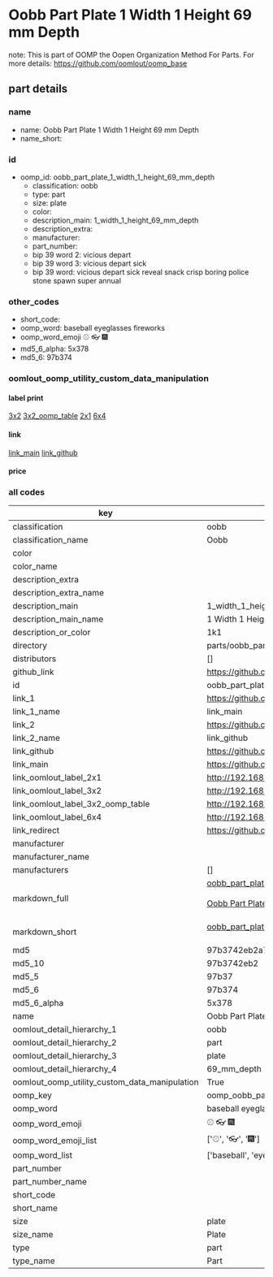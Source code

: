 # Oobb Part Plate 1 Width 1 Height 69 mm Depth  

note: This is part of OOMP the Oopen Organization Method For Parts. For more details: https://github.com/oomlout/oomp_base

##  part details
  







### name
* name: Oobb Part Plate 1 Width 1 Height 69 mm Depth
* name_short: 
### id
* oomp_id: oobb_part_plate_1_width_1_height_69_mm_depth
  * classification: oobb
  * type: part
  * size: plate
  * color: 
  * description_main: 1_width_1_height_69_mm_depth
  * description_extra: 
  * manufacturer: 
  * part_number: 
  * bip 39 word 2: vicious depart
  * bip 39 word 3: vicious depart sick
  * bip 39 word: vicious depart sick reveal snack crisp boring police stone spawn super annual

### other_codes
* short_code: 
* oomp_word: baseball eyeglasses fireworks
* oomp_word_emoji :baseball: :eyeglasses: :fireworks:
* md5_6_alpha: 5x378
* md5_6: 97b374






### oomlout_oomp_utility_custom_data_manipulation
#### label print
[3x2](http://192.168.1.245:1112/?label=oomp%205x378)
[3x2_oomp_table](http://192.168.1.108:1112/?label=oomp%205x378)
[2x1](http://192.168.1.242:1112/?label=oomp%205x378)
[6x4](http://192.168.1.55:1112/?label=oomp%205x378)    

#### link

[link_main](https://github.com/oomlout/oomlout_oomp_version_1_messy/tree/main/parts/oobb_part_plate_1_width_1_height_69_mm_depth) [link_github](https://github.com/oomlout/oomlout_oomp_version_1_messy/tree/main/parts/oobb_part_plate_1_width_1_height_69_mm_depth)                             

#### price







### all codes 
| key | value |  
| --- | --- |  
| classification | oobb |  
| classification_name | Oobb |  
| color |  |  
| color_name |  |  
| description_extra |  |  
| description_extra_name |  |  
| description_main | 1_width_1_height_69_mm_depth |  
| description_main_name | 1 Width 1 Height 69 mm Depth |  
| description_or_color | 1k1 |  
| directory | parts/oobb_part_plate_1_width_1_height_69_mm_depth |  
| distributors | [] |  
| github_link | https://github.com/oomlout/oomlout_oomp_part_src/tree/main/parts/oobb_part_plate_1_width_1_height_69_mm_depth |  
| id | oobb_part_plate_1_width_1_height_69_mm_depth |  
| link_1 | https://github.com/oomlout/oomlout_oomp_version_1_messy/tree/main/parts/oobb_part_plate_1_width_1_height_69_mm_depth |  
| link_1_name | link_main |  
| link_2 | https://github.com/oomlout/oomlout_oomp_version_1_messy/tree/main/parts/oobb_part_plate_1_width_1_height_69_mm_depth |  
| link_2_name | link_github |  
| link_github | https://github.com/oomlout/oomlout_oomp_version_1_messy/tree/main/parts/oobb_part_plate_1_width_1_height_69_mm_depth |  
| link_main | https://github.com/oomlout/oomlout_oomp_version_1_messy/tree/main/parts/oobb_part_plate_1_width_1_height_69_mm_depth |  
| link_oomlout_label_2x1 | http://192.168.1.242:1112/?label=oomp%205x378 |  
| link_oomlout_label_3x2 | http://192.168.1.245:1112/?label=oomp%205x378 |  
| link_oomlout_label_3x2_oomp_table | http://192.168.1.108:1112/?label=oomp%205x378 |  
| link_oomlout_label_6x4 | http://192.168.1.55:1112/?label=oomp%205x378 |  
| link_redirect | https://github.com/oomlout/oomlout_oomp_version_1_messy/tree/main/parts/oobb_part_plate_1_width_1_height_69_mm_depth |  
| manufacturer |  |  
| manufacturer_name |  |  
| manufacturers | [] |  
| markdown_full | [oobb_part_plate_1_width_1_height_69_mm_depth](none)<br>[](none)<br>[Oobb Part Plate 1 Width 1 Height 69 Mm Depth](none)<br><br> |  
| markdown_short | [oobb_part_plate_1_width_1_height_69_mm_depth](none)<br><br> |  
| md5 | 97b3742eb2a7a33ccee68b878f8eb79c |  
| md5_10 | 97b3742eb2 |  
| md5_5 | 97b37 |  
| md5_6 | 97b374 |  
| md5_6_alpha | 5x378 |  
| name | Oobb Part Plate 1 Width 1 Height 69 mm Depth |  
| oomlout_detail_hierarchy_1 | oobb |  
| oomlout_detail_hierarchy_2 | part |  
| oomlout_detail_hierarchy_3 | plate |  
| oomlout_detail_hierarchy_4 | 69_mm_depth |  
| oomlout_oomp_utility_custom_data_manipulation | True |  
| oomp_key | oomp_oobb_part_plate_1_width_1_height_69_mm_depth |  
| oomp_word | baseball eyeglasses fireworks |  
| oomp_word_emoji | :baseball: :eyeglasses: :fireworks: |  
| oomp_word_emoji_list | [':baseball:', ':eyeglasses:', ':fireworks:'] |  
| oomp_word_list | ['baseball', 'eyeglasses', 'fireworks'] |  
| part_number |  |  
| part_number_name |  |  
| short_code |  |  
| short_name |  |  
| size | plate |  
| size_name | Plate |  
| type | part |  
| type_name | Part |  
